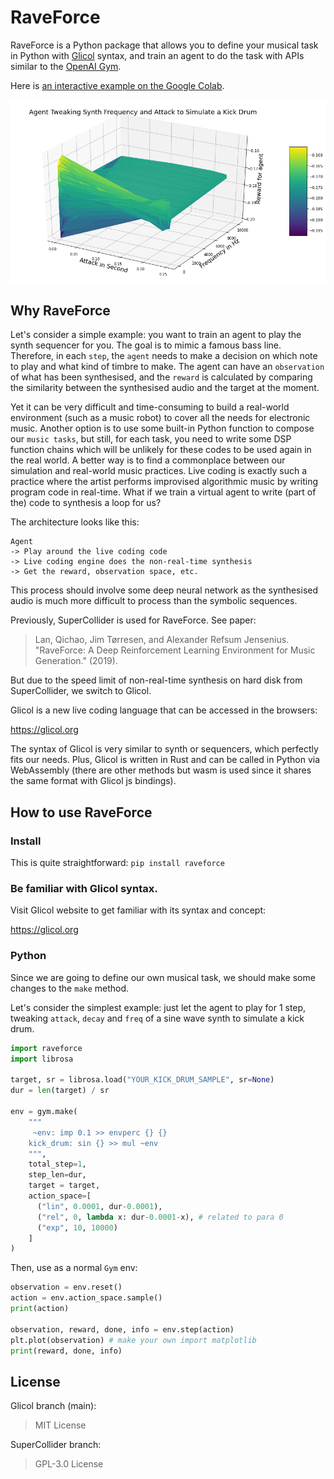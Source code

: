 # RaveForce
RaveForce is a Python package that allows you to define your musical task in Python with [Glicol](https://glicol.org) syntax, and train an agent to do the task with APIs similar to the [OpenAI Gym](https://gym.openai.com).

Here is [an interactive example on the Google Colab](https://colab.research.google.com/drive/1mngiLHKrtCs4V2yfSfeILByCTtmdkPoJ?usp=sharing).

![The result after 2000 iterations](https://raw.githubusercontent.com/chaosprint/RaveForce/main/demo_result.png)

## Why RaveForce

Let's consider a simple example: you want to train an agent to play the synth sequencer for you. The goal is to mimic a famous bass line. Therefore, in each `step`, the `agent` needs to make a decision on which note to play and what kind of timbre to make. The agent can have an `observation` of what has been synthesised, and the `reward` is calculated by comparing the similarity between the synthesised audio and the target at the moment.

Yet it can be very difficult and time-consuming to build a real-world environment (such as a music robot) to cover all the needs for electronic music. Another option is to use some built-in Python function to compose our `music tasks`, but still, for each task, you need to write some DSP function chains which will be unlikely for these codes to be used again in the real world. A better way is to find a commonplace between our simulation and real-world music practices. Live coding is exactly such a practice where the artist performs improvised algorithmic music by writing program code in real-time. What if we train a virtual agent to write (part of the) code to synthesis a loop for us?

The architecture looks like this:
```
Agent
-> Play around the live coding code
-> Live coding engine does the non-real-time synthesis
-> Get the reward, observation space, etc.
```

This process should involve some deep neural network as the synthesised audio is much more difficult to process than the symbolic sequences.

Previously, SuperCollider is used for RaveForce. See paper:
> Lan, Qichao, Jim Tørresen, and Alexander Refsum Jensenius. "RaveForce: A Deep Reinforcement Learning Environment for Music Generation." (2019).

But due to the speed limit of non-real-time synthesis on hard disk from SuperCollider, we switch to Glicol. 

Glicol is a new live coding language that can be accessed in the browsers:

https://glicol.org

The syntax of Glicol is very similar to synth or sequencers, which perfectly fits our needs. Plus, Glicol is written in Rust and can be called in Python via WebAssembly (there are other methods but wasm is used since it shares the same format with Glicol js bindings).

## How to use RaveForce

### Install
This is quite straightforward:
`pip install raveforce`

### Be familiar with Glicol syntax.

Visit Glicol website to get familiar with its syntax and concept:

https://glicol.org

### Python
Since we are going to define our own musical task, we should make some changes to the `make` method.

Let's consider the simplest example: just let the agent to play for 1 step, tweaking `attack`, `decay` and `freq` of a sine wave synth to simulate a kick drum.

```python
import raveforce
import librosa

target, sr = librosa.load("YOUR_KICK_DRUM_SAMPLE", sr=None)
dur = len(target) / sr

env = gym.make(
    """
     ~env: imp 0.1 >> envperc {} {}
    kick_drum: sin {} >> mul ~env
    """,
    total_step=1,
    step_len=dur,
    target = target,
    action_space=[
      ("lin", 0.0001, dur-0.0001), 
      ("rel", 0, lambda x: dur-0.0001-x), # related to para 0
      ("exp", 10, 10000)
    ]
)
```

Then, use as a normal `Gym` env:
```python
observation = env.reset()
action = env.action_space.sample()
print(action)

observation, reward, done, info = env.step(action)
plt.plot(observation) # make your own import matplotlib
print(reward, done, info)
```

## License

Glicol branch (main):

> MIT License

SuperCollider branch:

> GPL-3.0 License